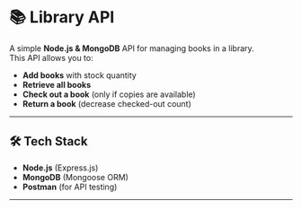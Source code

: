# 📚 Library API

A simple **Node.js & MongoDB** API for managing books in a library.  
This API allows you to:
- **Add books** with stock quantity  
- **Retrieve all books**  
- **Check out a book** (only if copies are available)  
- **Return a book** (decrease checked-out count)  

---

## 🛠 Tech Stack
- **Node.js** (Express.js)
- **MongoDB** (Mongoose ORM)
- **Postman** (for API testing)

---
